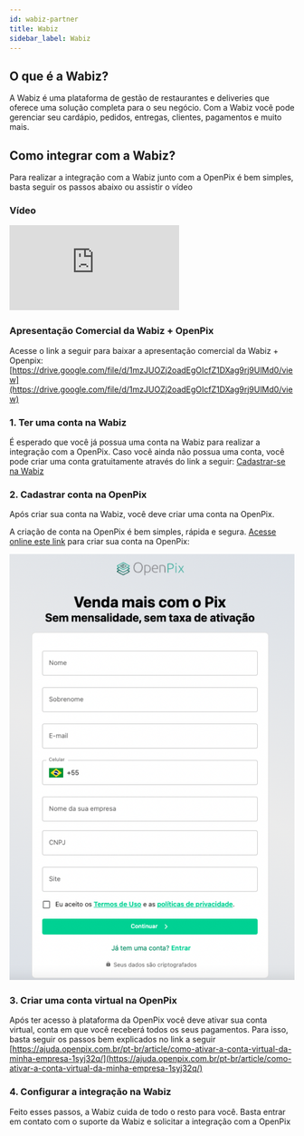 ```yaml
---
id: wabiz-partner
title: Wabiz
sidebar_label: Wabiz
---
```


## O que é a Wabiz?

A Wabiz é uma plataforma de gestão de restaurantes e deliveries que oferece uma solução completa para o seu negócio. Com a Wabiz você pode gerenciar seu cardápio, pedidos, entregas, clientes, pagamentos e muito mais.

## Como integrar com a Wabiz?

Para realizar a integração com a Wabiz junto com a OpenPix é bem simples, basta seguir os passos abaixo ou assistir o vídeo

### Vídeo

 <div style={{
      position: 'relative',
      paddingBottom: '56.25%',
      height: 0
    }}>
  <iframe src="https://www.loom.com/embed/62406674ecbf45ec901b923a873212c6?sid=9992761e-8a53-47b4-8f6e-e0b9b9987366"
          frameBorder="0"
          allowFullScreen
          style={{
            position: 'absolute',
            top: 0,
            left: 0,
            width: '100%',
            height: '100%',
          }}>
  </iframe>
</div>

### Apresentação Comercial da Wabiz + OpenPix

Acesse o link a seguir para baixar a apresentação comercial da Wabiz + Openpix: [https://drive.google.com/file/d/1mzJUOZj2oadEgOIcfZ1DXag9rj9UlMd0/view](https://drive.google.com/file/d/1mzJUOZj2oadEgOIcfZ1DXag9rj9UlMd0/view)

### 1. Ter uma conta na Wabiz

É esperado que você já possua uma conta na Wabiz para realizar a integração com a OpenPix. Caso você ainda não possua uma conta, você pode criar uma conta gratuitamente através do link a seguir:
[Cadastrar-se na Wabiz](https://aplicativosparadelivery.com.br/)

### 2. Cadastrar conta na OpenPix

Após criar sua conta na Wabiz, você deve criar uma conta na OpenPix.

A criação de conta na OpenPix é bem simples, rápida e segura. [Acesse online este link](https://app.openpix.com/register?partner=Q29tcGFueTo2MmVkMWVhZGJjZTQ4ODI1Nzg2MTBjMGE=) para criar sua conta na OpenPix:

[![Tela de Registro OpenPix](./__assets__/register-form.png)](https://app.openpix.com/register?partner=Q29tcGFueTo2MmVkMWVhZGJjZTQ4ODI1Nzg2MTBjMGE=)

### 3. Criar uma conta virtual na OpenPix

Após ter acesso à plataforma da OpenPix você deve ativar sua conta virtual, conta em que você receberá todos os seus pagamentos. Para isso, basta seguir os passos bem explicados no link a seguir [https://ajuda.openpix.com.br/pt-br/article/como-ativar-a-conta-virtual-da-minha-empresa-1syj32q/](https://ajuda.openpix.com.br/pt-br/article/como-ativar-a-conta-virtual-da-minha-empresa-1syj32q/)

### 4. Configurar a integração na Wabiz

Feito esses passos, a Wabiz cuida de todo o resto para você. Basta entrar em contato com o suporte da Wabiz e solicitar a integração com a OpenPix
